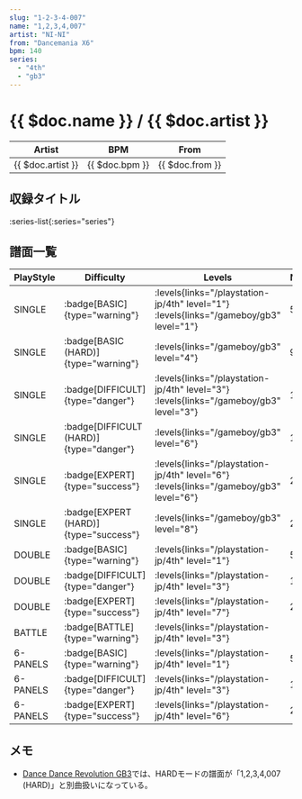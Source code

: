 ```yaml
---
slug: "1-2-3-4-007"
name: "1,2,3,4,007"
artist: "NI-NI"
from: "Dancemania X6"
bpm: 140
series:
  - "4th"
  - "gb3"
---
```


# {{ $doc.name }} / {{ $doc.artist }}

|Artist|BPM|From|
|------|---|----|
|{{ $doc.artist }}|{{ $doc.bpm }}|{{ $doc.from }}|

## 収録タイトル

:series-list{:series="series"}

## 譜面一覧

|PlayStyle|Difficulty|Levels|Notes|Movie|
|---------|----------|------|-----|-----|
|SINGLE| :badge[BASIC]{type="warning"}|<div class="field is-grouped is-grouped-multiline"> :levels{links="/playstation-jp/4th" level="1"} :levels{links="/gameboy/gb3" level="1"}</div>|58/0||
|SINGLE| :badge[BASIC (HARD)]{type="warning"}|<div class="field is-grouped is-grouped-multiline"> :levels{links="/gameboy/gb3" level="4"}</div>|95/0||
|SINGLE| :badge[DIFFICULT]{type="danger"}|<div class="field is-grouped is-grouped-multiline"> :levels{links="/playstation-jp/4th" level="3"} :levels{links="/gameboy/gb3" level="3"}</div>|125/0||
|SINGLE| :badge[DIFFICULT (HARD)]{type="danger"}|<div class="field is-grouped is-grouped-multiline"> :levels{links="/gameboy/gb3" level="6"}</div>|147/0||
|SINGLE| :badge[EXPERT]{type="success"}|<div class="field is-grouped is-grouped-multiline"> :levels{links="/playstation-jp/4th" level="6"} :levels{links="/gameboy/gb3" level="6"}</div>|212/0||
|SINGLE| :badge[EXPERT (HARD)]{type="success"}|<div class="field is-grouped is-grouped-multiline"> :levels{links="/gameboy/gb3" level="8"}</div>|200/0||
|DOUBLE| :badge[BASIC]{type="warning"}|<div class="field is-grouped is-grouped-multiline"> :levels{links="/playstation-jp/4th" level="1"}</div>|58/0||
|DOUBLE| :badge[DIFFICULT]{type="danger"}|<div class="field is-grouped is-grouped-multiline"> :levels{links="/playstation-jp/4th" level="3"}</div>|149/0||
|DOUBLE| :badge[EXPERT]{type="success"}|<div class="field is-grouped is-grouped-multiline"> :levels{links="/playstation-jp/4th" level="7"}</div>|230/0||
|BATTLE| :badge[BATTLE]{type="warning"}|<div class="field is-grouped is-grouped-multiline"> :levels{links="/playstation-jp/4th" level="3"}</div>|||
|6-PANELS| :badge[BASIC]{type="warning"}|<div class="field is-grouped is-grouped-multiline"> :levels{links="/playstation-jp/4th" level="1"}</div>|58/0||
|6-PANELS| :badge[DIFFICULT]{type="danger"}|<div class="field is-grouped is-grouped-multiline"> :levels{links="/playstation-jp/4th" level="3"}</div>|125/0||
|6-PANELS| :badge[EXPERT]{type="success"}|<div class="field is-grouped is-grouped-multiline"> :levels{links="/playstation-jp/4th" level="6"}</div>|211/0||

## メモ

- [Dance Dance Revolution GB3](/gameboy/gb3)では、HARDモードの譜面が「1,2,3,4,007 (HARD)」と別曲扱いになっている。
